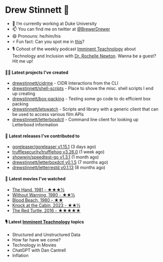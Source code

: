 
# Drew Stinnett 👋

- 🔭 I’m currently working at Duke University
- 📫 You can find me on twitter at [@BrewerDrewer](https://twitter.com/BrewerDrewer)
- 😄 Pronouns: he/him/his
- ⚡ Fun fact: Can you spot me in [this](https://www.youtube.com/watch?v=oL9WnB0qHBA)?
- 🎙 Cohost of the weekly podcast [Imminent Teachnology](https://podcast.imminentteachnology.com/) about Technology and Inclusion with [Dr. Rochelle Newton](https://www.linkedin.com/in/drrochellenewton/). Wanna be a guest? Hit me up!

#### 👨‍💻 Latest projects I've created
- [drewstinnett/cidrme](https://github.com/drewstinnett/cidrme) - CIDR Interactions from the CLI
- [drewstinnett/shell-scripts](https://github.com/drewstinnett/shell-scripts) - Place to shove the misc. shell scripts I end up creating
- [drewstinnett/box-packing](https://github.com/drewstinnett/box-packing) - Testing some go code to do efficient box packing
- [drewstinnett/letswatch](https://github.com/drewstinnett/letswatch) - Scripts and library with a generic client that can be used to access various film APIs
- [drewstinnett/letterboxdctl](https://github.com/drewstinnett/letterboxdctl) - Command line client for looking up Letterboxd information

#### 🚀 Latest releases I've contributed to
- [goreleaser/goreleaser v1.15.1](https://github.com/goreleaser/goreleaser/releases/tag/v1.15.1) (3 days ago)
- [trufflesecurity/trufflehog v3.26.0](https://github.com/trufflesecurity/trufflehog/releases/tag/v3.26.0) (1 week ago)
- [showwin/speedtest-go v1.3.1](https://github.com/showwin/speedtest-go/releases/tag/v1.3.1) (1 month ago)
- [drewstinnett/letterboxdctl v0.1.5](https://github.com/drewstinnett/letterboxdctl/releases/tag/v0.1.5) (7 months ago)
- [drewstinnett/letterrestd v0.1.13](https://github.com/drewstinnett/letterrestd/releases/tag/v0.1.13) (8 months ago)

#### 🍿 Latest movies I've watched
- [The Hand, 1981 - ★★★½](https://letterboxd.com/mondodrew/film/the-hand-1981/)
- [Without Warning, 1980 - ★★½](https://letterboxd.com/mondodrew/film/without-warning-1980/)
- [Blood Beach, 1980 - ★★](https://letterboxd.com/mondodrew/film/blood-beach/)
- [Knock at the Cabin, 2023 - ★★½](https://letterboxd.com/mondodrew/film/knock-at-the-cabin/)
- [The Red Turtle, 2016 - ★★★★★](https://letterboxd.com/mondodrew/film/the-red-turtle/)

#### 🎙 Latest [Imminent Teachnology](https://podcast.imminentteachnology.com/) topics
- Structured and Unstructured Data
- How far have we come?
- Technology in Movies
- ChatGPT with Dan Cantrell
- Inflation
